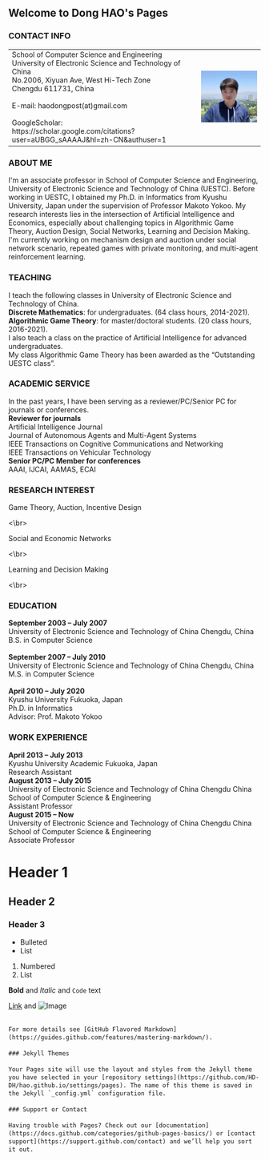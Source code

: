 ## Welcome to Dong HAO's Pages


### CONTACT INFO                                               
<table frame=void>
  <tr frame=void>
    <td width="75%">
        School of Computer Science and Engineering</br> 
        University of Electronic Science and Technology of China</br>
        No.2006, Xiyuan Ave, West Hi-Tech Zone</br>
        Chengdu 611731, China</br>
        </br>
        E-mail: haodongpost(at)gmail.com</br>
        </br>
        GoogleScholar: </br>
        https://scholar.google.com/citations?user=aUBGG_sAAAAJ&hl=zh-CN&authuser=1 </br>
    </td>
    <td width="25%">
      <img src="/citations.jpeg" width="100%">  
    </td>
  </tr>
</table>

### ABOUT ME
I'm an associate professor in School of Computer Science and Engineering, University of Electronic Science and Technology of China (UESTC). Before working in UESTC, I obtained my Ph.D. in Informatics from Kyushu University, Japan under the supervision of Professor Makoto Yokoo. My research interests lies in the intersection of Artificial Intelligence and Economics, especially about challenging topics in Algorithmic Game Theory, Auction Design, Social Networks, Learning and Decision Making. I'm currently working on mechanism design and auction under social network scenario, repeated games with private monitoring, and multi-agent reinforcement learning.

### TEACHING
I teach the following classes in University of Electronic Science and Technology of China.</br>
<b>Discrete Mathematics</b>: for undergraduates. (64 class hours, 2014-2021).</br>
<b>Algorithmic Game Theory</b>: for master/doctoral students. (20 class hours, 2016-2021). </br>
I also teach a class on the practice of Artificial Intelligence for advanced undergraduates.</br>
My class Algorithmic Game Theory has been awarded as the “Outstanding UESTC class”. 

### ACADEMIC SERVICE
In the past years, I have been serving as a reviewer/PC/Senior PC for journals or conferences.</br>
<b>Reviewer for journals</b></br>
  Artificial Intelligence Journal</br>
  Journal of Autonomous Agents and Multi-Agent Systems</br>
  IEEE Transactions on Cognitive Communications and Networking</br>
  IEEE Transactions on Vehicular Technology</br>
<b>Senior PC/PC Member for conferences</b></br>
  AAAI, IJCAI, AAMAS, ECAI</br>


### RESEARCH INTEREST 
<p>Game Theory, Auction, Incentive Design </p><\br>
<p>Social and Economic Networks</p><\br>
<p>Learning and Decision Making</p><\br>


### EDUCATION
<b>September 2003 – July 2007</b>	</br> 
University of Electronic Science and Technology of China           	 Chengdu, China</br> 
B.S. in Computer Science  </br>                     
<b>September 2007 – July 2010	</b></br> 
University of Electronic Science and Technology of China             Chengdu, China</br> 
M.S. in Computer Science         </br>                  
<b>April 2010 – July 2020	</b></br> 
Kyushu University                                                    Fukuoka, Japan</br> 
Ph.D. in Informatics</br> 
Advisor: Prof. Makoto Yokoo  </br> 

### WORK EXPERIENCE 
<b>April 2013 – July 2013</b>		</br> 
Kyushu University Academic                                           Fukuoka, Japan </br> 
Research Assistant</br> 
<b>August 2013 – July 2015</b></br> 
University of Electronic Science and Technology of China             Chengdu China </br> 
School of Computer Science & Engineering</br> 
Assistant Professor </br> 
<b>August 2015 – Now</b></br> 
University of Electronic Science and Technology of China              Chengdu China</br> 
School of Computer Science & Engineering</br> 
Associate Professor</br> 




# Header 1
## Header 2
### Header 3

- Bulleted
- List

1. Numbered
2. List

**Bold** and _Italic_ and `Code` text

[Link](url) and ![Image](src)
```

For more details see [GitHub Flavored Markdown](https://guides.github.com/features/mastering-markdown/).

### Jekyll Themes

Your Pages site will use the layout and styles from the Jekyll theme you have selected in your [repository settings](https://github.com/HD-DH/hao.github.io/settings/pages). The name of this theme is saved in the Jekyll `_config.yml` configuration file.

### Support or Contact

Having trouble with Pages? Check out our [documentation](https://docs.github.com/categories/github-pages-basics/) or [contact support](https://support.github.com/contact) and we’ll help you sort it out.
